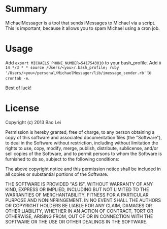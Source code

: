 Summary
=======

MichaelMessager is a tool that sends iMessages to Michael via a script.
This is important, because it allows you to spam Michael using a cron job.

Usage
=====

Add `export MICHAELS_PHONE_NUMBER=5417543010` to your bash_profile.
Add `0 14 */3 * * source /Users/<you>/.bash_profile; ruby '/Users/<you>/personal/MichaelMessager/lib/imessage_sender.rb'` to `crontab -e`.

Best of luck!

License
=======

Copyright (c) 2013 Bao Lei

Permission is hereby granted, free of charge, to any person obtaining a copy of this software and associated documentation files (the "Software"), to deal in the Software without restriction, including without limitation the rights to use, copy, modify, merge, publish, distribute, sublicense, and/or sell copies of the Software, and to permit persons to whom the Software is furnished to do so, subject to the following conditions:

The above copyright notice and this permission notice shall be included in all copies or substantial portions of the Software.

THE SOFTWARE IS PROVIDED "AS IS", WITHOUT WARRANTY OF ANY KIND, EXPRESS OR IMPLIED, INCLUDING BUT NOT LIMITED TO THE WARRANTIES OF MERCHANTABILITY, FITNESS FOR A PARTICULAR PURPOSE AND NONINFRINGEMENT. IN NO EVENT SHALL THE AUTHORS OR COPYRIGHT HOLDERS BE LIABLE FOR ANY CLAIM, DAMAGES OR OTHER LIABILITY, WHETHER IN AN ACTION OF CONTRACT, TORT OR OTHERWISE, ARISING FROM, OUT OF OR IN CONNECTION WITH THE SOFTWARE OR THE USE OR OTHER DEALINGS IN THE SOFTWARE.
